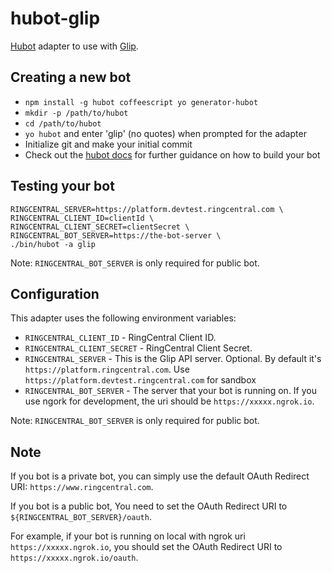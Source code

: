 # hubot-glip

[Hubot](https://hubot.github.com/) adapter to use with [Glip](https://glip.com/).


## Creating a new bot

- `npm install -g hubot coffeescript yo generator-hubot`
- `mkdir -p /path/to/hubot`
- `cd /path/to/hubot`
- `yo hubot` and enter 'glip' (no quotes) when prompted for the adapter
- Initialize git and make your initial commit
- Check out the [hubot docs](https://github.com/github/hubot/tree/master/docs) for further guidance on how to build your bot


## Testing your bot

```
RINGCENTRAL_SERVER=https://platform.devtest.ringcentral.com \
RINGCENTRAL_CLIENT_ID=clientId \
RINGCENTRAL_CLIENT_SECRET=clientSecret \
RINGCENTRAL_BOT_SERVER=https://the-bot-server \
./bin/hubot -a glip
```

Note: `RINGCENTRAL_BOT_SERVER` is only required for public bot.


## Configuration

This adapter uses the following environment variables:

- `RINGCENTRAL_CLIENT_ID` - RingCentral Client ID.
- `RINGCENTRAL_CLIENT_SECRET` - RingCentral Client Secret.
- `RINGCENTRAL_SERVER` - This is the Glip API server. Optional. By default it's `https://platform.ringcentral.com`. Use `https://platform.devtest.ringcentral.com` for sandbox
- `RINGCENTRAL_BOT_SERVER` - The server that your bot is running on. If you use ngork for development, the uri should be `https://xxxxx.ngrok.io`.

Note: `RINGCENTRAL_BOT_SERVER` is only required for public bot.


## Note

If you bot is a private bot, you can simply use the default OAuth Redirect URI: `https://www.ringcentral.com`.

If you bot is a public bot, You need to set the OAuth Redirect URI to `${RINGCENTRAL_BOT_SERVER}/oauth`.

For example, if your bot is running on local with ngrok uri `https://xxxxx.ngrok.io`, you should set the OAuth Redirect URI to `https://xxxxx.ngrok.io/oauth`.
